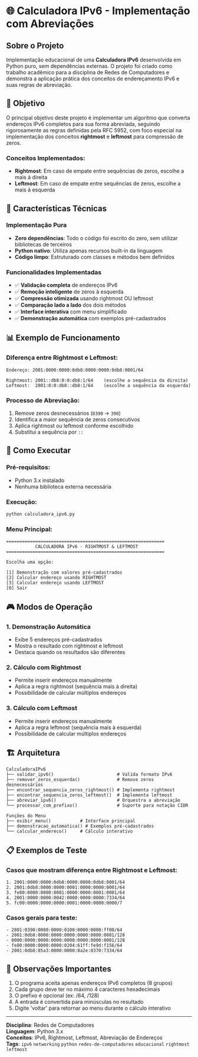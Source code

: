 # 🌐 Calculadora IPv6 - Implementação com Abreviações

## Sobre o Projeto

Implementação educacional de uma **Calculadora IPv6** desenvolvida em Python puro, sem dependências externas. O projeto foi criado como trabalho acadêmico para a disciplina de Redes de Computadores e demonstra a aplicação prática dos conceitos de endereçamento IPv6 e suas regras de abreviação.

## 🎯 Objetivo

O principal objetivo deste projeto é implementar um algoritmo que converta endereços IPv6 completos para sua forma abreviada, seguindo rigorosamente as regras definidas pela RFC 5952, com foco especial na implementação dos conceitos **rightmost** e **leftmost** para compressão de zeros.

### Conceitos Implementados:
- **Rightmost**: Em caso de empate entre sequências de zeros, escolhe a mais à direita
- **Leftmost**: Em caso de empate entre sequências de zeros, escolhe a mais à esquerda

## 🔧 Características Técnicas

### Implementação Pura
- **Zero dependências**: Todo o código foi escrito do zero, sem utilizar bibliotecas de terceiros
- **Python nativo**: Utiliza apenas recursos built-in da linguagem
- **Código limpo**: Estruturado com classes e métodos bem definidos

### Funcionalidades Implementadas
- ✅ **Validação completa** de endereços IPv6
- ✅ **Remoção inteligente** de zeros à esquerda
- ✅ **Compressão otimizada** usando rightmost OU leftmost
- ✅ **Comparação lado a lado** dos dois métodos
- ✅ **Interface interativa** com menu simplificado
- ✅ **Demonstração automática** com exemplos pré-cadastrados

## 📊 Exemplo de Funcionamento

### Diferença entre Rightmost e Leftmost:
```
Endereço: 2001:0000:0000:0db8:0000:0000:0db8:0001/64

Rightmost: 2001::db8:0:0:db8:1/64    (escolhe a sequência da direita)
Leftmost:  2001:0:0:db8::db8:1/64    (escolhe a sequência da esquerda)
```

### Processo de Abreviação:
1. Remove zeros desnecessários (`0390` → `390`)
2. Identifica a maior sequência de zeros consecutivos
3. Aplica rightmost ou leftmost conforme escolhido
4. Substitui a sequência por `::`

## 🚀 Como Executar

### Pré-requisitos:
- Python 3.x instalado
- Nenhuma biblioteca externa necessária

### Execução:
```bash
python calculadora_ipv6.py
```

### Menu Principal:
```
============================================================
           CALCULADORA IPv6 - RIGHTMOST & LEFTMOST
============================================================

Escolha uma opção:

[1] Demonstração com valores pré-cadastrados
[2] Calcular endereço usando RIGHTMOST
[3] Calcular endereço usando LEFTMOST
[0] Sair
```

## 🎮 Modos de Operação

### 1. Demonstração Automática
- Exibe 5 endereços pré-cadastrados
- Mostra o resultado com rightmost e leftmost
- Destaca quando os resultados são diferentes

### 2. Cálculo com Rightmost
- Permite inserir endereços manualmente
- Aplica a regra rightmost (sequência mais à direita)
- Possibilidade de calcular múltiplos endereços

### 3. Cálculo com Leftmost
- Permite inserir endereços manualmente
- Aplica a regra leftmost (sequência mais à esquerda)
- Possibilidade de calcular múltiplos endereços

## 🏗️ Arquitetura

```
CalculadoraIPv6
├── validar_ipv6()                        # Valida formato IPv6
├── remover_zeros_esquerda()              # Remove zeros desnecessários
├── encontrar_sequencia_zeros_rightmost() # Implementa rightmost
├── encontrar_sequencia_zeros_leftmost()  # Implementa leftmost
├── abreviar_ipv6()                       # Orquestra a abreviação
└── processar_com_prefixo()               # Suporte para notação CIDR

Funções do Menu
├── exibir_menu()           # Interface principal
├── demonstracao_automatica() # Exemplos pré-cadastrados
└── calcular_endereco()     # Cálculo interativo
```

## 📋 Exemplos de Teste

### Casos que mostram diferença entre Rightmost e Leftmost:
```
1. 2001:0000:0000:0db8:0000:0000:0db8:0001/64
2. 2001:0db8:0000:0000:0001:0000:0000:0001/64
3. fe80:0000:0000:0001:0000:0000:0001:0001/64
4. 2001:0000:0000:0042:0000:0000:0000:7334/64
5. fc00:0000:0000:0000:0001:0000:0000:0000/7
```

### Casos gerais para teste:
```
- 2801:0390:0080:0000:0100:0000:0000:ff00/64
- 2001:0db8:0000:0000:0000:0000:0000:0001/128
- 0000:0000:0000:0000:0000:0000:0000:0001/128
- fe80:0000:0000:0000:0204:61ff:fe9d:f156/64
- 2001:0db8:85a3:0000:0000:8a2e:0370:7334/64
```

## 📝 Observações Importantes

1. O programa aceita apenas endereços IPv6 completos (8 grupos)
2. Cada grupo deve ter no máximo 4 caracteres hexadecimais
3. O prefixo é opcional (ex: /64, /128)
4. A entrada é convertida para minúsculas no resultado
5. Digite 'voltar' para retornar ao menu durante o cálculo interativo

---

**Disciplina**: Redes de Computadores  
**Linguagem**: Python 3.x  
**Conceitos**: IPv6, Rightmost, Leftmost, Abreviação de Endereços  
**Tags**: `ipv6` `networking` `python` `redes-de-computadores` `educacional` `rightmost` `leftmost`